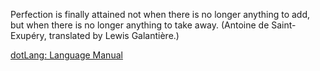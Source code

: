 Perfection is finally attained not when there is no longer anything to add, but when there is no longer anything to take away. (Antoine de Saint-Exupéry, translated by Lewis Galantière.)

[dotLang: Language Manual](./README)
